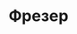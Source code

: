 ---
id: '43'
title: Фрезер
description: Залог 4000 рублей
price: '400'
order: 43
default_thumbnail_image: images/IMG_20210204_145807.jpg
default_original_image: images/IMG_20210204_145807_sm.jpg
category: content/category/01electro.md
featured: true
layout: product
---